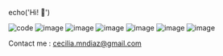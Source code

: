 echo('Hi! 👋')

![code](https://user-images.githubusercontent.com/87836967/170794178-9accf2bd-40fd-4700-b5ab-716745124dc5.png)
![image](https://user-images.githubusercontent.com/87836967/170794383-6d809a9d-0fc9-4f1b-a454-93931dd991e1.png)
![image](https://user-images.githubusercontent.com/87836967/170794391-2946de52-6f99-4b1b-b0eb-f129d7a335a1.png)
![image](https://user-images.githubusercontent.com/87836967/170794402-53b7410e-4499-4971-b50e-f20659b4def8.png)
![image](https://user-images.githubusercontent.com/87836967/170794423-ee60e65a-656a-4012-b8a6-a1dfd1ed0867.png)
![image](https://user-images.githubusercontent.com/87836967/170794437-1880cf9b-dce7-4749-9b4a-ee039f15d9b8.png)
![image](https://user-images.githubusercontent.com/87836967/170794444-5d5abee3-adda-49e1-8ddf-d778605769fb.png)

Contact me : cecilia.mndiaz@gmail.com
